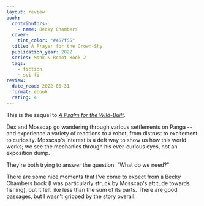 ```yaml
---
layout: review
book:
  contributors:
    - name: Becky Chambers
  cover:
    tint_color: "#457f55"
  title: A Prayer for the Crown-Shy
  publication_year: 2022
  series: Monk & Robot Book 2
  tags:
    - fiction
    - sci-fi
review:
  date_read: 2022-08-31
  format: ebook
  rating: 4
---
```


This is the sequel to [*A Psalm for the Wild-Built*](/2022/a-psalm-for-the-wild-built/).

Dex and Mosscap go wandering through various settlements on Panga -- and experience a variety of reactions to a robot, from distrust to excitement to curiosity.
Mosscap's interest is a deft way to show us how this world works; we see the mechanics through his ever-curious eyes, not an exposition dump.

They're both trying to answer the question: "What do we need?"

There are some nice moments that I've come to expect from a Becky Chambers book (I was particularly struck by Mosscap's attitude towards fishing), but it felt like less than the sum of its parts.
There are good passages, but I wasn't gripped by the story overall.

